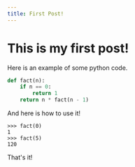 ```yaml
---
title: First Post!
---
```


# This is my first post! #

Here is an example of some python code.

```python
def fact(n):
    if n == 0:
        return 1
    return n * fact(n - 1)
```

And here is how to use it!

```
>>> fact(0)
1
>>> fact(5)
120
```

That's it!
